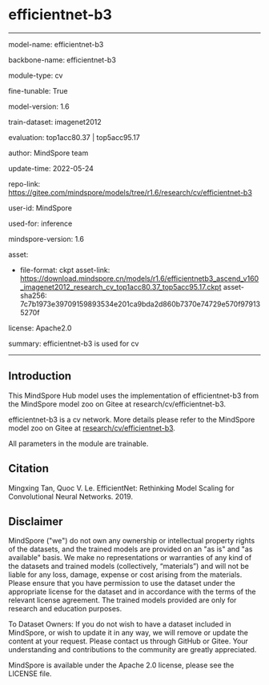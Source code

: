 # efficientnet-b3

---

model-name: efficientnet-b3

backbone-name: efficientnet-b3

module-type: cv

fine-tunable: True

model-version: 1.6

train-dataset: imagenet2012

evaluation: top1acc80.37 | top5acc95.17

author: MindSpore team

update-time: 2022-05-24

repo-link: <https://gitee.com/mindspore/models/tree/r1.6/research/cv/efficientnet-b3>

user-id: MindSpore

used-for: inference

mindspore-version: 1.6

asset:

-
    file-format: ckpt
    asset-link: <https://download.mindspore.cn/models/r1.6/efficientnetb3_ascend_v160_imagenet2012_research_cv_top1acc80.37_top5acc95.17.ckpt>
    asset-sha256: 7c7b1973e39709159893534e201ca9bda2d860b7370e74729e570f979135270f

license: Apache2.0

summary: efficientnet-b3 is used for cv

---

## Introduction

This MindSpore Hub model uses the implementation of efficientnet-b3 from the MindSpore model zoo on Gitee at research/cv/efficientnet-b3.

efficientnet-b3 is a cv network. More details please refer to the MindSpore model zoo on Gitee at [research/cv/efficientnet-b3](https://gitee.com/mindspore/models/blob/r1.6/research/cv/efficientnet-b3/README_CN.md).

All parameters in the module are trainable.

## Citation

Mingxing Tan, Quoc V. Le. EfficientNet: Rethinking Model Scaling for Convolutional Neural Networks. 2019.

## Disclaimer

MindSpore ("we") do not own any ownership or intellectual property rights of the datasets, and the trained models are provided on an "as is" and "as available" basis. We make no representations or warranties of any kind of the datasets and trained models (collectively, “materials”) and will not be liable for any loss, damage, expense or cost arising from the materials. Please ensure that you have permission to use the dataset under the appropriate license for the dataset and in accordance with the terms of the relevant license agreement. The trained models provided are only for research and education purposes.

To Dataset Owners: If you do not wish to have a dataset included in MindSpore, or wish to update it in any way, we will remove or update the content at your request. Please contact us through GitHub or Gitee. Your understanding and contributions to the community are greatly appreciated.

MindSpore is available under the Apache 2.0 license, please see the LICENSE file.
